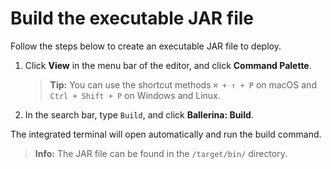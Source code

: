 # Build the executable JAR file

Follow the steps below to create an executable JAR file to deploy. 
  
1. Click **View** in the menu bar of the editor, and click **Command Palette**.

    >**Tip:** You can use the shortcut methods `⌘ + ↑ + P` on macOS and `Ctrl + Shift + P` on Windows and Linux.

2. In the search bar, type `Build`, and click **Ballerina: Build**.

The integrated terminal will open automatically and run the build command.

>**Info:** The JAR file can be found in the `/target/bin/` directory.
